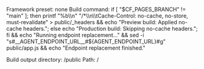 Framework preset: none
Build command: if [ "$CF_PAGES_BRANCH" != "main" ]; then printf "%b\\n" "/*\\n\\tCache-Control: no-cache, no-store, must-revalidate" > public/_headers && echo "Preview build: Applied no-cache headers."; else echo "Production build: Skipping no-cache headers."; fi && echo "Running endpoint replacement..." && sed -i "s#__AGENT_ENDPOINT_URL__#${AGENT_ENDPOINT_URL}#g" public/app.js && echo "Endpoint replacement finished."

Build output directory: /public
Path: /

